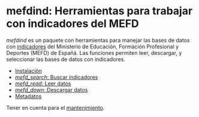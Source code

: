 
# mefdind: Herramientas para trabajar con indicadores del MEFD

*mefdind* es un paquete con herramientas para manejar las bases de datos
con
[indicadores](https://www.educacionyfp.gob.es/servicios-al-ciudadano/estadisticas/no-universitaria.html)
del Ministerio de Educación, Formación Profesional y Deportes (MEFD) de
Españá. Las funciones permiten leer, descargar, y seleccionar las bases
de datos con indicadores.

- [Instalación](install.md)
- [*mefd_search*: Buscar indicadores](search.md)
- [*mefd_read*: Leer datos](import.md)
- [*mefd_down*: Descargar datos](save.md)
- [Metadatos](meta.md)

Tener en cuenta para el [mantenimiento](maintenance.md).
